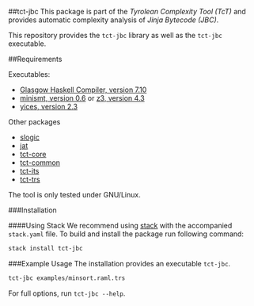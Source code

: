 ##tct-jbc
This package is part of the _Tyrolean Complexity Tool (TcT)_ and provides
automatic complexity analysis of _Jinja Bytecode (JBC)_.

This repository provides the `tct-jbc` library as well as the `tct-jbc` executable.

##Requirements

Executables:
  * [Glasgow Haskell Compiler, version 7.10](http://www.haskell.org/ghc/) 
  * [minismt, version 0.6](http://cl-informatik.uibk.ac.at/software/minismt/) or [z3, version 4.3](https://github.com/Z3Prover/z3)
  * [yices, version 2.3](http://yices.csl.sri.com/)

Other packages
  * [slogic](https://github.com/ComputationWithBoundedResources/slogic/)
  * [jat](https://github.com/ComputationWithBoundedResources/jat/)
  * [tct-core](https://github.com/ComputationWithBoundedResources/tct-core/)
  * [tct-common](https://github.com/ComputationWithBoundedResources/tct-common/)
  * [tct-its](https://github.com/ComputationWithBoundedResources/tct-trs/)
  * [tct-trs](https://github.com/ComputationWithBoundedResources/tct-its/)

The tool is only tested under GNU/Linux.

###Installation

####Using Stack
We recommend using [stack](https://github.com/commercialhaskell/stack) with the accompanied `stack.yaml` file.
To build and install the package run following command:

```bash
stack install tct-jbc
```

###Example Usage
The installation provides an executable `tct-jbc`.

```bash
tct-jbc examples/minsort.raml.trs
```

For full options, run `tct-jbc --help`.

